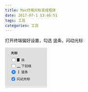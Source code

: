 ```yaml
---
title: Mac终端光标变成粗体
date: 2017-07-1 13:46:51
tags: 工具
categories: 工具
---
```


打开终端偏好设置，勾选 竖条，闪动光标

![设置光标](Mac终端光标变成粗体/设置光标.png)

